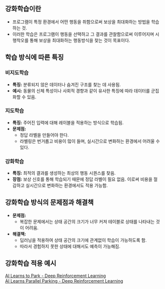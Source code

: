 ## 강화학습이란

- 프로그램이 특정 환경에서 어떤 행동을 취함으로써 보상을 최대화하는 방법을 학습하는 것. 
- 이러한 학습은 프로그램이 행동을 선택하고 그 결과를 관찰함으로써 이루어지며 시행착오를 통해 보상을 최대화하는 행동방식을 찾는 것이 목표이다.

## 학습 방식에 따른 특징

### 비지도학습
- **특징:** 분류되지 않은 데이터나 숨겨진 구조를 찾는 데 사용됨.
- **예시:** 동물의 신체 특성이나 사회적 경향과 같이 유사한 특징에 따라 데이터를 군집화할 수 있음.

### 지도학습
- **특징:** 주어진 입력에 대해 레이블을 적용하는 방식으로 학습됨.
- **문제점:**
  - 정답 라벨을 만들어야 한다.
  - 라벨링은 번거롭고 비용이 많이 들며, 실시간으로 변화하는 환경에서 어려울 수 있다.

### 강화학습
- **특징:** 최적의 결과를 생성하는 최상의 행동 시퀀스를 찾음.
- **장점:** 보상 신호를 통해 학습되기 때문에 정답 라벨이 필요 없음. 이로써 비용을 절감하고 실시간으로 변화하는 환경에서도 적용 가능함.

## 강화학습 방식의 문제점과 해결책

- **문제점:**
  - 복잡한 문제에서는 상태 공간의 크기가 너무 커져 테이블로 상태를 나타내는 것이 어려움.
- **해결책:**
  - 딥러닝을 적용하여 상태 공간의 크기에 관계없이 학습이 가능하도록 함.
  - 따라서 경험하지 못한 상태에 대해서도 예측이 가능해짐.

## 강화학습 적용 예시
[AI Learns to Park - Deep Reinforcement Learning](https://youtu.be/VMp6pq6_QjI?si=fKTz2nvY67-zLYeG) <br>
[AI Learns Parallel Parking - Deep Reinforcement Learning](https://youtu.be/MlFZjLkEIEw?si=PvT05yPy-A6ctv8-)
